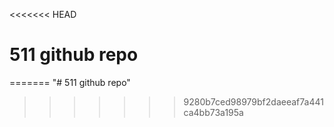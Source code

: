 <<<<<<< HEAD
# 511 github repo
=======
"# 511 github repo" 
>>>>>>> 9280b7ced98979bf2daeeaf7a441ca4bb73a195a
